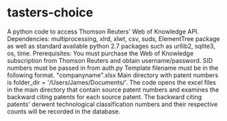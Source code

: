 tasters-choice
==============
A python code to access Thomson Reuters' Web of Knowledge API.
Dependencies: multiprocessing, xlrd, xlwt, csv, suds, ElementTree package as well as standard available python 2.7 packages such as urllib2, sqlite3, os, time.
Prerequisites: You must purchase the Web of Knowledge subscription from Thomson Reuters and obtain username/password.
SID numbers must be passed in from auth.py
Template filename must be in the following format. "companyname".xlsx
Main directory with patent numbers is folder_dir = '/Users/James/Documents/'.
The code opens the excel files in the main directory that contain source patent numbers and examines the backward citing 
patents for each source patent.
The backward citing patents' derwent technological classification numbers and their respective
counts will be recorded in the database.
